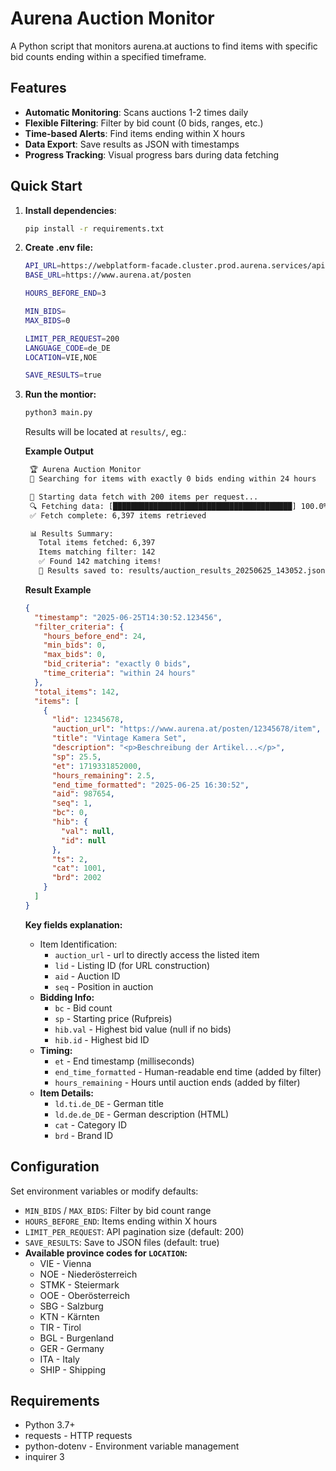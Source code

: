 # Aurena Auction Monitor

A Python script that monitors aurena.at auctions to find items with specific bid counts ending within a specified timeframe.

## Features

- **Automatic Monitoring**: Scans auctions 1-2 times daily
- **Flexible Filtering**: Filter by bid count (0 bids, ranges, etc.)
- **Time-based Alerts**: Find items ending within X hours
- **Data Export**: Save results as JSON with timestamps
- **Progress Tracking**: Visual progress bars during data fetching

## Quick Start

1. **Install dependencies**:

   ```bash
   pip install -r requirements.txt
   ```

2. **Create .env file:**

   ```bash
   API_URL=https://webplatform-facade.cluster.prod.aurena.services/api/v1/package/2485524364
   BASE_URL=https://www.aurena.at/posten

   HOURS_BEFORE_END=3

   MIN_BIDS=
   MAX_BIDS=0

   LIMIT_PER_REQUEST=200
   LANGUAGE_CODE=de_DE
   LOCATION=VIE,NOE

   SAVE_RESULTS=true
   ```

3. **Run the montior:**

   ```bash
   python3 main.py
   ```

   Results will be located at `results/`, eg.:

   **Example Output**

   ```txt
    🏆 Aurena Auction Monitor
    🔎 Searching for items with exactly 0 bids ending within 24 hours

    🚀 Starting data fetch with 200 items per request...
    🔍 Fetching data: [████████████████████████████████████████] 100.0% (6,397/6,397)
    ✅ Fetch complete: 6,397 items retrieved

    📊 Results Summary:
      Total items fetched: 6,397
      Items matching filter: 142
      ✅ Found 142 matching items!
      💾 Results saved to: results/auction_results_20250625_143052.json
   ```

   **Result Example**

   ```json
   {
     "timestamp": "2025-06-25T14:30:52.123456",
     "filter_criteria": {
       "hours_before_end": 24,
       "min_bids": 0,
       "max_bids": 0,
       "bid_criteria": "exactly 0 bids",
       "time_criteria": "within 24 hours"
     },
     "total_items": 142,
     "items": [
       {
         "lid": 12345678,
         "auction_url": "https://www.aurena.at/posten/12345678/item",
         "title": "Vintage Kamera Set",
         "description": "<p>Beschreibung der Artikel...</p>",
         "sp": 25.5,
         "et": 1719331852000,
         "hours_remaining": 2.5,
         "end_time_formatted": "2025-06-25 16:30:52",
         "aid": 987654,
         "seq": 1,
         "bc": 0,
         "hib": {
           "val": null,
           "id": null
         },
         "ts": 2,
         "cat": 1001,
         "brd": 2002
       }
     ]
   }
   ```

   **Key fields explanation:**

   - Item Identification:
     - `auction_url` - url to directly access the listed item
     - `lid` - Listing ID (for URL construction)
     - `aid` - Auction ID
     - `seq` - Position in auction
   - **Bidding Info:**
     - `bc` - Bid count
     - `sp` - Starting price (Rufpreis)
     - `hib.val` - Highest bid value (null if no bids)
     - `hib.id` - Highest bid ID
   - **Timing:**
     - `et` - End timestamp (milliseconds)
     - `end_time_formatted` - Human-readable end time (added by filter)
     - `hours_remaining` - Hours until auction ends (added by filter)
   - **Item Details:**
     - `ld.ti.de_DE` - German title
     - `ld.de.de_DE` - German description (HTML)
     - `cat` - Category ID
     - `brd` - Brand ID

## Configuration

Set environment variables or modify defaults:

- `MIN_BIDS` / `MAX_BIDS`: Filter by bid count range
- `HOURS_BEFORE_END`: Items ending within X hours
- `LIMIT_PER_REQUEST`: API pagination size (default: 200)
- `SAVE_RESULTS`: Save to JSON files (default: true)
- **Available province codes for `LOCATION`:**
  - VIE - Vienna
  - NOE - Niederösterreich
  - STMK - Steiermark
  - OOE - Oberösterreich
  - SBG - Salzburg
  - KTN - Kärnten
  - TIR - Tirol
  - BGL - Burgenland
  - GER - Germany
  - ITA - Italy
  - SHIP - Shipping

## Requirements

- Python 3.7+
- requests - HTTP requests
- python-dotenv - Environment variable management
- inquirer 3
